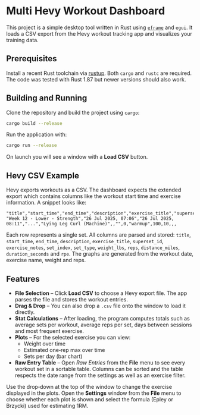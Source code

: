 # Multi Hevy Workout Dashboard

This project is a simple desktop tool written in Rust using [`eframe`](https://crates.io/crates/eframe) and `egui`. It loads a CSV export from the Hevy workout tracking app and visualizes your training data.

## Prerequisites

Install a recent Rust toolchain via [rustup](https://rustup.rs). Both `cargo` and `rustc` are required. The code was tested with Rust 1.87 but newer versions should also work.

## Building and Running

Clone the repository and build the project using `cargo`:

```bash
cargo build --release
```

Run the application with:

```bash
cargo run --release
```

On launch you will see a window with a **Load CSV** button.

## Hevy CSV Example

Hevy exports workouts as a CSV. The dashboard expects the extended export which
contains columns like the workout start time and exercise information. A snippet
looks like:

```csv
"title","start_time","end_time","description","exercise_title","superset_id","exercise_notes","set_index","set_type","weight_lbs","reps","distance_miles","duration_seconds","rpe"
"Week 12 - Lower - Strength","26 Jul 2025, 07:06","26 Jul 2025, 08:11","...","Lying Leg Curl (Machine)",,"",0,"warmup",100,10,,,
```

Each row represents a single set. All columns are parsed and stored:
`title`, `start_time`, `end_time`, `description`, `exercise_title`, `superset_id`,
`exercise_notes`, `set_index`, `set_type`, `weight_lbs`, `reps`,
`distance_miles`, `duration_seconds` and `rpe`. The graphs are generated from
the workout date, exercise name, weight and reps.

## Features

* **File Selection** – Click **Load CSV** to choose a Hevy export file. The app parses the file and stores the workout entries.
* **Drag & Drop** – You can also drop a `.csv` file onto the window to load it directly.
* **Stat Calculations** – After loading, the program computes totals such as average sets per workout, average reps per set, days between sessions and most frequent exercise.
* **Plots** – For the selected exercise you can view:
  * Weight over time
  * Estimated one‑rep max over time
  * Sets per day (bar chart)
* **Raw Entry Table** – Open *Raw Entries* from the **File** menu to see every
  workout set in a sortable table. Columns can be sorted and the table respects
  the date range from the settings as well as an exercise filter.

Use the drop‑down at the top of the window to change the exercise displayed in the plots. Open the **Settings** window from the **File** menu to choose whether each plot is shown and select the formula (Epley or Brzycki) used for estimating 1RM.
